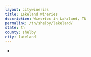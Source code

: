 ```yaml
---
layout: citywineries
title: Lakeland Wineries
description: Wineries in Lakeland, TN
permalink: /tn/shelby/lakeland/
state: tn
county: shelby
city: lakeland
---
```

-
